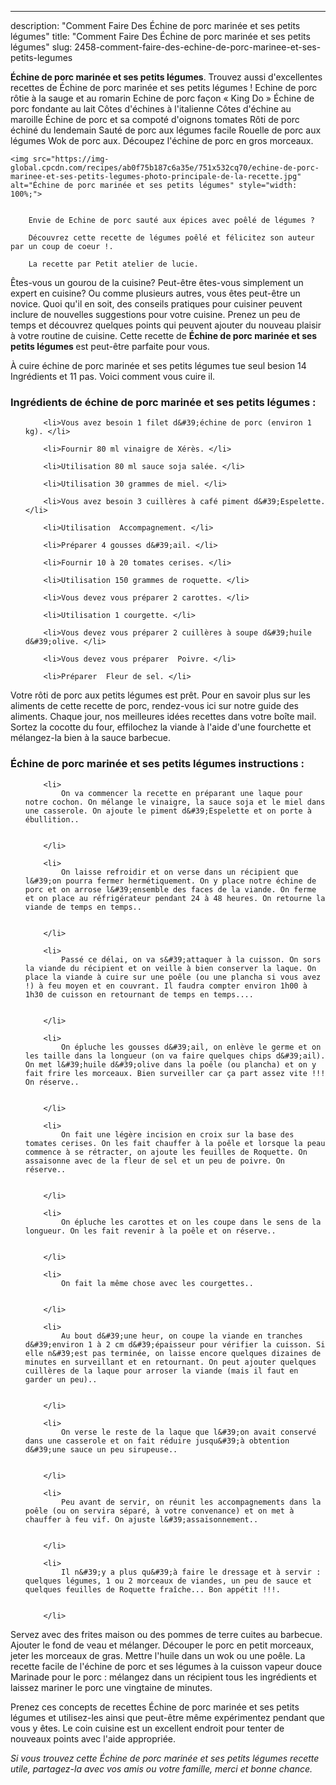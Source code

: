 ---
description: "Comment Faire Des Échine de porc marinée et ses petits légumes"
title: "Comment Faire Des Échine de porc marinée et ses petits légumes"
slug: 2458-comment-faire-des-echine-de-porc-marinee-et-ses-petits-legumes

<p>
	<strong>Échine de porc marinée et ses petits légumes</strong>. 
	Trouvez aussi d&#39;excellentes recettes de Échine de porc marinée et ses petits légumes ! Echine de porc rôtie à la sauge et au romarin Echine de porc façon « King Do » Échine de porc fondante au lait Côtes d&#39;échines à l&#39;italienne Côtes d&#39;échine au maroille Échine de porc et sa compoté d&#39;oignons tomates Rôti de porc échiné du lendemain Sauté de porc aux légumes facile Rouelle de porc aux légumes Wok de porc aux. Découpez l&#39;échine de porc en gros morceaux.
</p>
<p>
	
	<img src="https://img-global.cpcdn.com/recipes/ab0f75b187c6a35e/751x532cq70/echine-de-porc-marinee-et-ses-petits-legumes-photo-principale-de-la-recette.jpg" alt="Échine de porc marinée et ses petits légumes" style="width: 100%;">
	
	
		Envie de Echine de porc sauté aux épices avec poêlé de légumes ?
	
		Découvrez cette recette de légumes poêlé et félicitez son auteur par un coup de coeur !.
	
		La recette par Petit atelier de lucie.
	
</p>

Êtes-vous un gourou de la cuisine? Peut-être êtes-vous simplement un expert en cuisine? Ou comme plusieurs autres, vous êtes peut-être un novice. Quoi qu'il en soit, des conseils pratiques pour cuisiner peuvent inclure de nouvelles suggestions pour votre cuisine. Prenez un peu de temps et découvrez quelques points qui peuvent ajouter du nouveau plaisir à votre routine de cuisine. Cette recette de <strong> Échine de porc marinée et ses petits légumes </strong> est peut-être parfaite pour vous.

<!--inarticleads1-->

À cuire échine de porc marinée et ses petits légumes tue seul besion 14 Ingrédients et 11 pas. Voici comment vous cuire il.

<h3>Ingrédients de échine de porc marinée et ses petits légumes :</h3>

<ol>
	
		<li>Vous avez besoin 1 filet d&#39;échine de porc (environ 1 kg). </li>
	
		<li>Fournir 80 ml vinaigre de Xérès. </li>
	
		<li>Utilisation 80 ml sauce soja salée. </li>
	
		<li>Utilisation 30 grammes de miel. </li>
	
		<li>Vous avez besoin 3 cuillères à café piment d&#39;Espelette. </li>
	
		<li>Utilisation  Accompagnement. </li>
	
		<li>Préparer 4 gousses d&#39;ail. </li>
	
		<li>Fournir 10 à 20 tomates cerises. </li>
	
		<li>Utilisation 150 grammes de roquette. </li>
	
		<li>Vous devez vous préparer 2 carottes. </li>
	
		<li>Utilisation 1 courgette. </li>
	
		<li>Vous devez vous préparer 2 cuillères à soupe d&#39;huile d&#39;olive. </li>
	
		<li>Vous devez vous préparer  Poivre. </li>
	
		<li>Préparer  Fleur de sel. </li>
	
</ol>

Votre rôti de porc aux petits légumes est prêt. Pour en savoir plus sur les aliments de cette recette de porc, rendez-vous ici sur notre guide des aliments. Chaque jour, nos meilleures idées recettes dans votre boîte mail. Sortez la cocotte du four, effilochez la viande à l&#39;aide d&#39;une fourchette et mélangez-la bien à la sauce barbecue. 

<!--inarticleads2-->

<h3>Échine de porc marinée et ses petits légumes instructions :</h3>

<ol>
	
		<li>
			On va commencer la recette en préparant une laque pour notre cochon. On mélange le vinaigre, la sauce soja et le miel dans une casserole. On ajoute le piment d&#39;Espelette et on porte à ébullition..
			
			
		</li>
	
		<li>
			On laisse refroidir et on verse dans un récipient que l&#39;on pourra fermer hermétiquement. On y place notre échine de porc et on arrose l&#39;ensemble des faces de la viande. On ferme et on place au réfrigérateur pendant 24 à 48 heures. On retourne la viande de temps en temps..
			
			
		</li>
	
		<li>
			Passé ce délai, on va s&#39;attaquer à la cuisson. On sors la viande du récipient et on veille à bien conserver la laque. On place la viande à cuire sur une poêle (ou une plancha si vous avez !) à feu moyen et en couvrant. Il faudra compter environ 1h00 à 1h30 de cuisson en retournant de temps en temps....
			
			
		</li>
	
		<li>
			On épluche les gousses d&#39;ail, on enlève le germe et on les taille dans la longueur (on va faire quelques chips d&#39;ail). On met l&#39;huile d&#39;olive dans la poêle (ou plancha) et on y fait frire les morceaux. Bien surveiller car ça part assez vite !!! On réserve..
			
			
		</li>
	
		<li>
			On fait une légère incision en croix sur la base des tomates cerises. On les fait chauffer à la poêle et lorsque la peau commence à se rétracter, on ajoute les feuilles de Roquette. On assaisonne avec de la fleur de sel et un peu de poivre. On réserve..
			
			
		</li>
	
		<li>
			On épluche les carottes et on les coupe dans le sens de la longueur. On les fait revenir à la poêle et on réserve..
			
			
		</li>
	
		<li>
			On fait la même chose avec les courgettes..
			
			
		</li>
	
		<li>
			Au bout d&#39;une heur, on coupe la viande en tranches d&#39;environ 1 à 2 cm d&#39;épaisseur pour vérifier la cuisson. Si elle n&#39;est pas terminée, on laisse encore quelques dizaines de minutes en surveillant et en retournant. On peut ajouter quelques cuillères de la laque pour arroser la viande (mais il faut en garder un peu)..
			
			
		</li>
	
		<li>
			On verse le reste de la laque que l&#39;on avait conservé dans une casserole et on fait réduire jusqu&#39;à obtention d&#39;une sauce un peu sirupeuse..
			
			
		</li>
	
		<li>
			Peu avant de servir, on réunit les accompagnements dans la poêle (ou on servira séparé, à votre convenance) et on met à chauffer à feu vif. On ajuste l&#39;assaisonnement..
			
			
		</li>
	
		<li>
			Il n&#39;y a plus qu&#39;à faire le dressage et à servir : quelques légumes, 1 ou 2 morceaux de viandes, un peu de sauce et quelques feuilles de Roquette fraîche... Bon appétit !!!.
			
			
		</li>
	
</ol>

Servez avec des frites maison ou des pommes de terre cuites au barbecue. Ajouter le fond de veau et mélanger. Découper le porc en petit morceaux, jeter les morceaux de gras. Mettre l&#39;huile dans un wok ou une poêle. La recette facile de l&#39;échine de porc et ses légumes à la cuisson vapeur douce Marinade pour le porc : mélangez dans un récipient tous les ingrédients et laissez mariner le porc une vingtaine de minutes. 

<!--inarticleads1-->

<p>
Prenez ces concepts de recettes Échine de porc marinée et ses petits légumes et utilisez-les ainsi que peut-être même expérimentez pendant que vous y êtes. Le coin cuisine est un excellent endroit pour tenter de nouveaux points avec l'aide appropriée.
</p>

<p>
<i>Si vous trouvez cette Échine de porc marinée et ses petits légumes recette utile, partagez-la avec vos amis ou votre famille, merci et bonne chance.</i>
</p>
